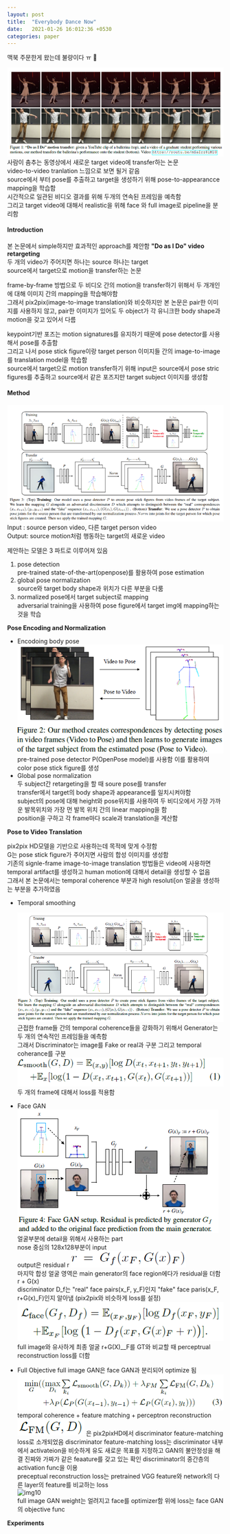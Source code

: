 ```yaml
---
layout: post
title:  "Everybody Dance Now"
date:   2021-01-26 16:012:36 +0530
categories: paper
---
```


맥북 주문한게 왔는데 불량이다 ㅠ 🤬

![img1](\assets\post\post6\img1.png)  
사람이 춤추는 동영상에서 새로운 target video에 transfer하는 논문  
video-to-video tranlation 느낌으로 보면 될거 같음  
source에서 부터 pose를 추출하고 target을 생성하기 위해 pose-to-appearancce mapping을 학습함  
시간적으로 일관된 비디오 결과를 위해 두개의 연속된 프레임을 예측함  
그리고 target video에 대해서 realistic을 위해 face 와 full image로 pipeline을 분리함  

#### Introduction

본 논문에서 simple하지만 효과적인 approach를 제안함 **"Do as I Do" video retargeting**  
두 개의 video가 주어지면 하나는 source 하나는 target  
source에서 target으로 motion을 transfer하는 논문 

frame-by-frame 방법으로 두 비디오 간의 motion을 transfer하기 위해서 두 개개인에 대해 이미지 간의 mapping을 학습해야함  
그래서 pix2pix(image-to-image translation)와 비슷하지만 본 논문은 pair한 이미지를 사용하지 않고, pair한 이미지가 있어도 두 object가 각 유니크한 body shape과 motion을 갖고 있어서 다름 

keypoint기반 포즈는 motion signatures를 유지하기 때문에 pose detector를 사용해서 pose를 추출함  
그리고 나서 pose stick figure이랑 target person 이미지들 간의 image-to-image를 translation model을 학습함  
source에서 target으로 motion transfer하기 위해 input은 source에서 pose stric figures를 추출하고  source에서 같은 포즈지만 target subject 이미지를 생성함 

#### Method

![img2](\assets\post\post6\img2.png)  
Input :  source person video, 다른 target person video  
Output: source motion처럼 행동하는 target의 새로운 video

제안하는 모델은 3 파트로 이루어져 있음  

1. pose detection  
   pre-trained state-of-the-art(openpose)를 활용하여 pose estimation
2. global pose normalization  
   source와 target body shape과 위치가 다른 부분을 다룸
3. normalized pose에서 target subject로 mapping   
   adversarial training을 사용하여 pose figure에서 target img에 mapping하는 것을 학습 

**Pose Encoding and Normalization**

* Encodoing body pose  
  ![img3](\assets\post\post6\img3.png)  
  pre-trained pose detector P(OpenPose model)를 사용함 
  이를 활용하여 color pose stick figure를 생성
* Global pose normalization  
  두 subject간 retargeting을 할 때 soure pose를 transfer  
  transfer에서 target의 body shape과 appearance를 일치시켜야함  
  subject의 pose에 대해 height와 pose위치를 사용하여 두 비디오에서 가장 가까운 발목위치와 가장 먼 발목 위치 간의  linear mapping을 함  
  position을 구하고 각 frame마다 scale과 translation을 계산함

**Pose to Video Translation**

pix2pix HD모델을 기반으로 사용하는데 목적에 맞게 수정함  
G는 pose stick figure가 주어지면 사람의 합성 이미지를 생성함  
기존의 signle-frame image-to-image translation 방법들은 video에 사용하면 temporal artifact를 생성하고 human motion에 대해서 detail을 생성할 수 없음  
그래서 본 논문에서는 temporal coherence 부분과 high resoluti[on 얼굴을 생성하는 부분을 추가하였음  

* Temporal smoothing  
  
  ![img5](\assets\post\post6\img5.png)  
  근접한 frame들 간의 temporal coherence들을 강화하기 위해서 Generator는 두 개의 연속적인 프레임들을 예측함   
  그래서 Discriminator는 image를 Fake or real과 구분 그리고 temporal coherance를 구분  
  ![img4](\assets\post\post6\img4.png)  
  두 개의 frame에 대해서 loss를 적용함  
  
* Face GAN  
  ![img6](\assets\post\post6\img6.png)  
  얼굴부분에 detail을 위해서 사용하는 part  
  nose 중심의 128x128부분이 input  
  output은 residual r ![img7](\assets\post\post6\img7.png)  
  마지막 합성 얼굴 영역은  main generator의 face region에다가 residual을 더함 
  r + G(x)  
  discriminator D_f는 "real" face pairs(x_F, y_F)인지 "fake" face paris(x_F, r+G(x)_F)인지 알아냄 (pix2pix와 비슷하게 loss를 설정)  
  ![img8](\assets\post\post6\img8.png)   
  full image와 유사하게 최종 얼굴 r+G(X)__F를 GT와 비교할 때 perceptrual reconstruction loss를 더함 
  
* Full Objective
  full image GAN은 face GAN과 분리되어 optimize 됨  
  ![img9](\assets\post\post6\img9.png)   
  temporal coherence + feature matching + perceptron reconstruction   
  ![img10](\assets\post\post6\img10.png) 은 pix2pixHD에서 discriminator feature-matching loss로 소개되었음 
  discriminator feature-matching loss는 discriminator 내부에서 activateion을 비슷하게 유도 새로운 목표를 지정하고 GAN의 불안정성을 해결 진짜와 가짜가 같은 feaature를 갖고 있는 확인 discriminator의 중간층의 activation func을 이용  
  preceptual reconstruction loss는 pretrained VGG feature와 network의 다른 layer의 feature를 비교하는 loss  
  ![img10](\assers\post\post6\img11.png)  
  full image GAN weight는 얼려지고 face를 optimizer함 위에 loss는 face GAN의 objective func

**Experiments**